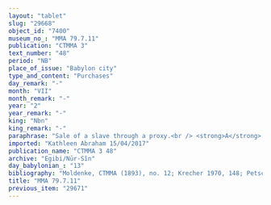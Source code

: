 ```yaml
---
layout: "tablet"
slug: "29668"
object_id: "7400"
museum_no_: "MMA 79.7.11"
publication: "CTMMA 3"
text_number: "48"
period: "NB"
place_of_issue: "Babylon city"
type_and_content: "Purchases"
day_remark: "-"
month: "VII"
month_remark: "-"
year: "2"
year_remark: "-"
king: "Nbn"
king_remark: "-"
paraphrase: "Sale of a slave through a proxy.<br /> <strong>A</strong> sells his female slave <strong><sup>f</sup>C</strong> together with her son to <strong>B</strong>. It is pointed out that the sale is concluded through <strong>D</strong>, who acts as proxy (<em>ina na&scaron;parti</em>) on behalf of the buyer. It is acknowledged that&nbsp; <strong>D</strong> has taken away (<em>ana kaspi abāku</em>) the slaves, whose total purchase price (<em>gamru</em>) corresponds to 5/6 mina of silver, and that he wrote a document (<em>u&rsquo;iltu</em>) in <strong>B</strong>&rsquo;s name. The silver has been given (<em>nadānu</em>) to <strong>A</strong>. Should any document related to this deal turn up in <strong>D</strong>&rsquo;s house, it belongs to <strong>B</strong>. Names of 2 witnesses and the scribe: Bēl-kāṣir/Bēl-rēmanni//Bābūtu.<br /> &nbsp;<br /> <strong>A</strong> = Nab&ucirc;-aplu-iddin/Balāṭu//&Scaron;a-nā&scaron;ī&scaron;u; <strong>B</strong> = Nab&ucirc;-ahhē-iddin/&Scaron;ulāya//Egibi; <strong><sup>f</sup>C</strong> = <sup>f</sup>Gula-rēmanni; <strong>D</strong> = Marduk-iqī&scaron;anni/Bānia//Ilī-tillatī"
imported: "Kathleen Abraham 15/04/2017"
publication_name: "CTMMA 3 48"
archive: "Egibi/Nūr-Sîn"
day_babylonian_: "13"
bibliography: "Moldenke, CTMMA (1893), no. 12; Krecher 1970, 148; Petschow, RIDA 3e Série 1 (1954), 167ff.; Petschow 1956 (NBPf.), 175."
title: "MMA 79.7.11"
previous_item: "29671"
---
```

